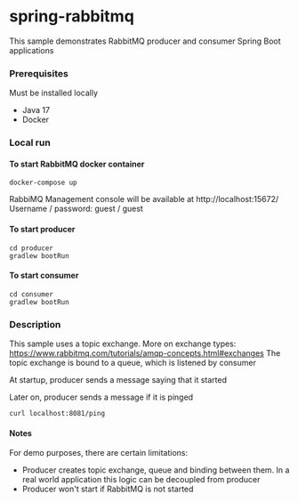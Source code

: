 # spring-rabbitmq

This sample demonstrates RabbitMQ producer and consumer Spring Boot applications

### Prerequisites

Must be installed locally

* Java 17
* Docker

### Local run

#### To start RabbitMQ docker container

`docker-compose up`

RabbiMQ Management console will be available at http://localhost:15672/
Username / password: guest / guest

#### To start producer

```
cd producer
gradlew bootRun
```

#### To start consumer

```
cd consumer
gradlew bootRun
```

### Description

This sample uses a topic exchange. More on exchange types: https://www.rabbitmq.com/tutorials/amqp-concepts.html#exchanges
The topic exchange is bound to a queue, which is listened by consumer

At startup, producer sends a message saying that it started

Later on, producer sends a message if it is pinged

`curl localhost:8081/ping`

#### Notes
For demo purposes, there are certain limitations:
* Producer creates topic exchange, queue and binding between them. In a real world application this logic can be decoupled from producer
* Producer won't start if RabbitMQ is not started